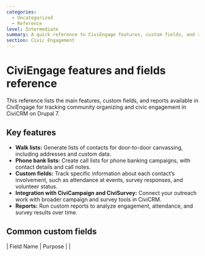 ```yaml
---
categories:
  - Uncategorized
  - Reference  
level: Intermediate  
summary: A quick reference to CiviEngage features, custom fields, and reports for tracking community engagement in CiviCRM on Drupal 7.  
section: Civic Engagement  
---
```


# CiviEngage features and fields reference

This reference lists the main features, custom fields, and reports available in CiviEngage for tracking community organizing and civic engagement in CiviCRM on Drupal 7.

## Key features

- **Walk lists:** Generate lists of contacts for door-to-door canvassing, including addresses and custom data.
- **Phone bank lists:** Create call lists for phone banking campaigns, with contact details and call notes.
- **Custom fields:** Track specific information about each contact’s involvement, such as attendance at events, survey responses, and volunteer status.
- **Integration with CiviCampaign and CiviSurvey:** Connect your outreach work with broader campaign and survey tools in CiviCRM.
- **Reports:** Run custom reports to analyze engagement, attendance, and survey results over time.

## Common custom fields

| Field Name                | Purpose                                      |
|
